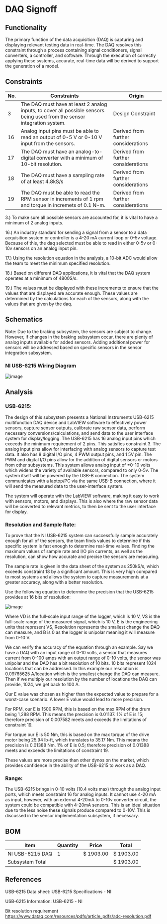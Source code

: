# DAQ Signoff

## Functionality

The primary function of the data acquisition (DAQ) is capturing and displaying relevant testing data in real-time. The DAQ resolves this constraint through a process containing signal conditioners, signal converters, a controller, and software. Through the execution of correctly applying these systems, accurate, real-time data will be derived to support the generation of a model.

## Constraints
|No.        |Constraints   |Origin   |
|---|---------------------|--------|
|3|The DAQ must have at least 2 analog inputs, to cover all possible sensors being used from the sensor integration system.         |Design Constraint |
|16|Analog input pins must be able to read an output of 0-5 V or 0-10 V input from the sensors.       |Derived from further considerations|
|17|The DAQ must have an analog-to-digital converter with a minimum of 10-bit resolution.       |Derived from further considerations|
|18|The DAQ must have a sampling rate of at least 4.8kS/s       |Derived from further considerations|
|19|The DAQ must be able to read the RPM sensor in increments of 1 rpm and torque in incremets of 0.1 N-m.      |Derived from further considerations|


3.) To make sure all possible sensors are accounted for, it is vital to have a minimum of 2 analog inputs.

16.) An industry standard for sending a signal from a sensor to a data acquisition system or controller is a 4-20 mA current loop or 0-5v voltage.  Because of this, the daq selected must be able to read in either 0-5v or 0-10v sensors on an analog input pin.

17.)  Using the resolution equation in the analysis, a 10-bit ADC would allow the team to meet the minimum specified resolution. 

18.) Based on different DAQ applications, it is vital that the DAQ system operates at a minimum of 4800S/s.

19.)  The values must be displayed with these increments to ensure that the values that are displayed are accurate enough.  These values are determined by the calculations for each of the sensors, along with the values that are given by the daq.




## Schematics

Note: Due to the braking subsystem, the sensors are subject to change. However, if changes in the braking subsystem occur, there are plenty of analog inputs available for added sensors. Adding additional power for sensors will be addressed based on specific sensors in the sensor integration subsystem.

### NI USB-6215 Wiring Diagram


![image](https://github.com/Dylan2432/Capstone1_Team3_EV-Motorcycle-Chassis-Dynamometer/assets/157453598/2a84bf06-5fef-403f-88f1-9fcf9d6aa0c7)



## Analysis

### USB-6215:

The design of this subsystem presents a National Instruments USB-6215 multifunction DAQ device and LabVIEW software to effectively power sensors, capture sensor outputs, calibrate raw sensor data, perform necessary conversions/calculations, and send data to the user interface system for display/logging.  The USB-6215 has 16 analog input pins which exceeds the minimum requirement of 2 pins.  This satisfies constraint 3.  The analog input pins allow for interfacing with analog sensors to capture test data.  It also has 8 digital I/O pins, 4 PWM output pins, and 1 5V pin.  The PWM and digital I/O pins allow for the addition of digital sensors or motors from other subsystems.  This system allows analog input of ±0-10 volts which widens the variety of available sensors, compared to only 0-5v. The system itself will be powered by the USB-B connection. The system communicates with a laptop/PC via the same USB-B connection, where it will send the measured data to the user-interface system. 

  The system will operate with the LabVIEW software, making it easy to work with sensors, motors, and displays.  This is also where the raw sensor data will be converted to relevant metrics, to then be sent to the user interface for display.



### Resolution and Sample Rate:

To prove that the NI USB-6215 system can successfully sample accurately enough for all of the sensors, the team finds values to determine if this specific system is fast enough to determine real-time values. Finding the maximum values of sample rate and I/O pin currents, as well as the resolution, can show how accurate and precise the sensors are measuring.

The sample rate is given in the data sheet of the system as 250kS/s, which exceeds constraint 18 by a significant amount.  This is very high compared to most systems and allows the system to capture measurements at a greater accuracy, along with a better resolution.


Use the following equation to determine the precision that the USB-6215 provides at 16 bits of resolution: 

![image](https://github.com/Dylan2432/Capstone1_Team3_EV-Motorcycle-Chassis-Dynamometer/assets/157453598/720d4f84-d0a3-44b4-ab01-e97a1ae3008c)


  Where VD is the full-scale input range of the logger, which is 10 V, VS is the full-scale range of the measured signal, which is 10 V, E is the engineering units that represent VS, Resolution represents the smallest change the DAQ can measure, and B is 0 as the logger is unipolar meaning it will measure from 0-10 V.


We can verify the accuracy of the equation through an example. Say we have a DAQ with an input range of 0-10 volts, a sensor that measures current from 0-100 amps with an output range of 0-10 volts, the sensor was unipolar and the DAQ has a bit resolution of 10 bits. 10 bits represent 1024 locations that can be addressed. In this example our resolution is 0.09765625 A/location which is the smallest change the DAQ can measure. Then if we multiply our resolution by the number of locations the DAQ can provide, 1024, we get back to 100 A.



  Our E value was chosen as higher than the expected value to prepare for a worst-case scenario. A lower E value would lead to more precision.

  For RPM, our E is 1500 RPM, this is based on the max RPM of the drum being 1,288 RPM. This means the precision is 0.01137. 1% of E is 15; therefore precision of 0.007582 meets and exceeds the limitations of constraint 19.

  For torque our E is 50 Nm, this is based on the max torque of the drive motor being 25.94 lb-ft, which translates to 35.17 Nm. This means the precision is 0.01388 Nm. 1% of E is 0.5; therefore precision of 0.01388 meets and exceeds the limitations of constraint 19.

  These values are more precise than other dynos on the market, which provides confidence in the ability of the USB-6215 to work as a DAQ.



### Range:
The USB-6215 brings in 0-10 volts (10.4 volts max) through the analog input ports, which meets constraint 16 for analog inputs. It cannot use 4-20 mA as input, however, with an external 4-20mA to 0-10v converter circuit, the system could be compatible with 4-20mA sensors.  This is an ideal situation due to the less noise these signals produce compared to 0-10V.  This is discussed in the sensor implementation subsystem, if necessary.





## BOM
|Item        |Quantity   |Price   |Total   |
|------------|-----------|--------|--------|
|NI USB-6215 DAQ|1          |\$ 1903.00 |$ 1903.00|
Subsystem Total |||$ 1903.00|

## References

USB-6215 Data sheet:
USB-6215 Specifications - NI

USB-6215 Information:
 USB-6215 - NI


Bit resolution requirement
https://www.dataq.com/resources/pdfs/article_pdfs/adc-resolution.pdf
